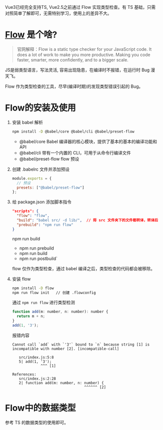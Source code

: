 Vue3已经完全支持TS, Vue2.5之前通过 Flow 实现类型检查。有 TS 基础，只需对照简单了解即可，无需特别学习，使用上的差异不大。

# [Flow](https://flow.org/en/docs/getting-started/) 是个啥?

>官网解释：Flow is a static type checker for your JavaScript code. It does a lot of work to make you more productive. Making you code faster, smarter, more confidently, and to a bigger scale.

JS是弱类型语言，写法灵活, 容易出现隐患，在编译时不报错，在运行时 Bug 漫天飞。

Flow 作为类型检查的工具，尽早(编译时期)的发现类型错误引起的 Bug。

# Flow的安装及使用

1. 安装 babel 解析
   
    ```bash
    npm install -D @babel/core @babel/cli @babel/preset-flow
    ```

    + @babel/core Babel 编译器的核心模块，提供了基本的基本的编译功能和API
    + @babel/cli 带有一个内置的 CLI，可用于从命令行编译文件
    + @babel/preset-flow flow 预设

2. 创建 .babelrc 文件并添加预设

    ```javascript
    module.exports = {
      // 预设
      presets: ["@babel/preset-flow"]
    };
    ```

3. 给 package.json 添加脚本指令

    ```json
    "scripts": {
      "flow": "flow",
      "build": "babel src/ -d lib/",  // 将 src 文件夹下的文件都转译，转译后的文件放置 lib 目录下
      "prebuild": "npm run flow"        
    }
    ```
  
    npm run build
    + npm run prebuild
    + npm run build
    + npm run postbuild`
    
    flow 仅作为类型检查，通过 babel 编译之后，类型检查的代码都会被移除。

4. 安装 flow
  
    ```bash
    npm install -D flow
    npm run flow init   // 创建 .flowconfig
    ```
  
    通过 `npm run flow` 进行类型检测
    
    ```javascript
    function add(m: number, n: number): number {
      return m + n;
    }
    add(1, '3');
    ```
  
    报错内容
    
    ```
    Cannot call `add` with `'3'` bound to `n` because string [1] is incompatible with number [2]. [incompatible-call]
    
       src/index.js:5:8
       5| add(1, '3');
                 ^^^ [1]
    
    References:
       src/index.js:2:28
       2| function add(m: number, n: number) {
                                     ^^^^^^ [2]
    ```

# Flow中的数据类型

参考 TS 的数据类型的使用即可。 

